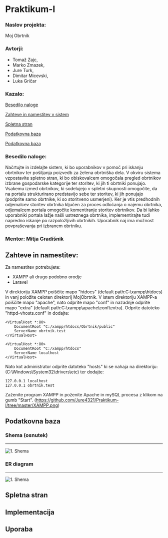 # Praktikum-I


### Naslov projekta:
 Moj Obrtnik

### Avtorji:
* Tomaž Zajc,
* Marko Zmazek,
* Jure Turk,
* Dimitar Micevski,
* Luka Gričar

### Kazalo:

[Besedilo naloge](#besedilo-naloge)

[Zahteve in namestitev v sistem](#zahteve-in-namestitev)

[Spletna stran](https://github.com/Jure4321/Praktikum-I/tree/master/spletna%20stran)

[Podatkovna baza](https://github.com/Jure4321/Praktikum-I/tree/master/podatkovna%20baza)

[Podatkovna baza](#podatkovna-baza)

### Besedilo naloge:

Načrtujte in izdelajte sistem, ki bo uporabnikov v pomoč pri iskanju obrtnikov ter pošiljanja poizvedb
za želena obrtniška dela.
V okviru sistema vzpostavite spletno stran, ki bo obiskovalcem omogočala pregled obrtnikov izbrane
gospodarske kategorije ter storitev, ki jih ti obrtniki ponujajo. Vsakemu izmed obrtnikov, ki
sodelujejo v spletni skupnosti omogočite, da na portalu strukturirano predstavijo sebe ter storitev, ki
jih ponujajo (podprite samo obrtnike, ki so storitveno usmerjeni).
Ker je vtis predhodnih odjemalcev storitev obrtnika ključen za proces odločanja o najemu obrtnika,
odjemalcem portala omogočite komentiranje storitev obrtnikov.
Da bi lahko uporabniki portala lažje našli ustreznega obrtnika, implementirajte tudi napredno iskanje
po razpoložljivih obrtnikih.
Uporabnik naj ima možnost povpraševanja pri izbranem obrtniku.


### Mentor: Mitja Gradišnik 


## Zahteve in namestitev:
Za namestitev potrebujete:
- XAMPP ali drugo podobno orodje
- Laravel

V direktoriju XAMPP poiščite mapo "htdocs" (default path:C:\xampp\htdocs) in vanj položite celoten direktorij MojObrtnik. V istem direktoriju XAMPP-a poiščite mapo "apache", nato odprite mapo "conf" in nazadnje odprite mapo "extra" (default path:C:\xampp\apache\conf\extra). Odprite datoteko "httpd-vhosts.conf" in dodajte: 

```
<VirtualHost *:80>
    DocumentRoot "C:/xampp/htdocs/Obrtnik/public"
    ServerName obrtnik.test
</VirtualHost>

<VirtualHost *:80>
    DocumentRoot "C:/xampp/htdocs"
    ServerName localhost
</VirtualHost> 
```
Nato kot administrator odprite datoteko "hosts" ki se nahaja na direktoriju: (C:\Windows\System32\drivers\etc) ter dodajte:
```
127.0.0.1 localhost
127.0.0.1 obrtnik.test
```
Zaženite program XAMPP in poženite Apache in mySQL procesa z klikom na gumb "Start".
(https://github.com/Jure4321/Praktikum-I/tree/master/XAMPP.png)



## Podatkovna baza 



### Shema (osnutek)
---
![1. Shema](https://github.com/Jure4321/Praktikum-I/blob/master/podatkovna%20baza/Osnutek.jpg)

### ER diagram 
---
![1. Shema](https://github.com/Jure4321/Praktikum-I/blob/master/podatkovna%20baza/35156807_1997118590311821_7525599961853984768_n.png)
## Spletna stran


## Implementacija

## Uporaba

